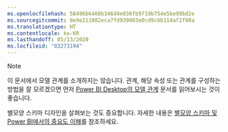 ```yaml
---
ms.openlocfilehash: 58496b6468b346d4e036fb9719b754e5be99bd2e
ms.sourcegitcommit: 0e9e211082eca7fd939803e0cd9c6b114af2f90a
ms.translationtype: HT
ms.contentlocale: ko-KR
ms.lasthandoff: 05/13/2020
ms.locfileid: "83273194"
---
```

> [!NOTE]
> 이 문서에서 모델 관계를 소개하지는 않습니다. 관계, 해당 속성 또는 관계를 구성하는 방법을 잘 모르겠으면 먼저 [Power BI Desktop의 모델 관계](../../transform-model/desktop-relationships-understand.md) 문서를 읽어보시는 것이 좋습니다.
>
> 별모양 스키마 디자인을 살펴보는 것도 중요합니다. 자세한 내용은 [별모양 스키마 및 Power BI에서의 중요도 이해](../star-schema.md)를 참조하세요.